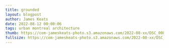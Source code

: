 ```yaml
---
title: grounded
layout: blogpost
author: James Keats
date: 2022-08-12 00:00:06
tags: urban montreal architecture
thumb: https://com-jameskeats-photo.s3.amazonaws.com/2022-08-xx/DSC_0087_thumb.jpg
fullsize: https://com-jameskeats-photo.s3.amazonaws.com/2022-08-xx/DSC_0087.jpg
---
```

